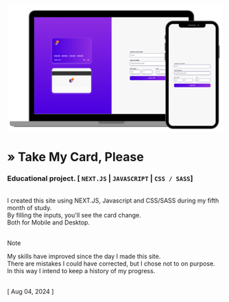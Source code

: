![Preview](./github_md_preview.png)

# » Take My Card, Please 
### Educational project. [ `NEXT.JS` | `JAVASCRIPT` | `CSS / SASS`]

<br>
I created this site using NEXT.JS, Javascript and CSS/SASS during my fifth month of study.<br>
By filling the inputs, you'll see the card change.<br>
Both for Mobile and Desktop.<br>
<br>

> [!NOTE] 
> My skills have improved since the day I made this site.<br>
> There are mistakes I could have corrected, but I chose not to on purpose.<br>
> In this way I intend to keep a history of my progress.<br>
<br>
[ Aug 04, 2024 ]
